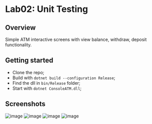 # Lab02: Unit Testing

## Overview

Simple ATM interactive screens with view balance, withdraw, deposit functionality. 

## Getting started

* Clone the repo;
* Build with `dotnet build --configuration Release`;
* Find the dll in `bin/Release` folder;
* Start with `dotnet ConsoleATM.dll`;

## Screenshots

![image](https://raw.githubusercontent.com/al1s/Lab02-Unit-Testing/master/screenshot1.PNG)
![image](https://raw.githubusercontent.com/al1s/Lab02-Unit-Testing/master/screenshot2.PNG)
![image](https://raw.githubusercontent.com/al1s/Lab02-Unit-Testing/master/screenshot3.PNG)
![image](https://raw.githubusercontent.com/al1s/Lab02-Unit-Testing/master/screenshot4.PNG)
